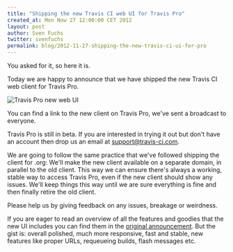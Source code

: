 ```yaml
---
title: "Shipping the new Travis CI web UI for Travis Pro"
created_at: Mon Now 27 12:00:00 CET 2012
layout: post
author: Sven Fuchs
twitter: svenfuchs
permalink: blog/2012-11-27-shipping-the-new-travis-ci-ui-for-pro
---
```

You asked for it, so here it is.

Today we are happy to announce that we have shipped the new Travis CI web
client for Travis Pro.

![Travis Pro new web UI](http://s3itch.svenfuchs.com/travis_pro_next_ui-20121127-161502.jpg)

You can find a link to the new client on Travis Pro, we've sent a broadcast to
everyone.

Travis Pro is still in beta. If you are interested in trying it out but don't
have an account then drop us an email at [support@travis-ci.com](support@travis-ci.com).

We are going to follow the same practice that we've followed shipping the
client for .org: We'll make the new client available on a separate domain, in
parallel to the old client. This way we can ensure there's always a working,
stable way to access Travis Pro, even if the new client should show any issues.
We'll keep things this way until we are sure everything is fine and then
finally retire the old client.

Please help us by giving feedback on any issues, breakage or weirdness.

If you are eager to read an overview of all the features and goodies that the
new UI includes you can find them in the [original announcement](http://about.travis-ci.org/blog/2012-10-23-introducing-travis-cis-next-generation-web-client).
But the gist is: overall polished, much more responsive, fast and stable, new
features like proper URLs, requeueing builds, flash messages etc.
